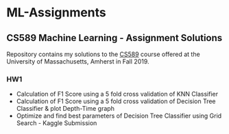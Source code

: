 # ML-Assignments
## CS589 Machine Learning - Assignment Solutions
Repository contains my solutions to the [CS589](https://people.cs.umass.edu/~mfiterau/teaching/F19-COMPSCI589.html) course offered at the University of Massachusetts, Amherst in Fall 2019.

### HW1
- Calculation of F1 Score using a 5 fold cross validation of KNN Classifier
- Calculation of F1 Score using a 5 fold cross validation of Decision Tree Classifier & plot Depth-Time graph
- Optimize and find best parameters of Decision Tree Classifier using Grid Search - Kaggle Submission
